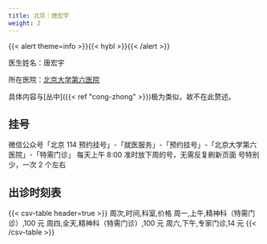 ```yaml
---
title: 北京｜唐宏宇
weight: 2
---
```


{{< alert theme=info >}}{{< hybl >}}{{< /alert >}}

医生姓名：唐宏宇

所在医院：[北京大学第六医院](https://amap.com/place/B000A2EF2C)

具体内容与[丛中]({{< ref "cong-zhong" >}})极为类似，故不在此赘述。

## 挂号

微信公众号「北京 114 预约挂号」-「就医服务」-「预约挂号」-「北京大学第六医院」-「特需门诊」
每天上午 8:00 准时放下周的号，无需反复刷新页面
号特别少，一次 2 个左右

## 出诊时刻表

{{< csv-table header=true >}}
周次,时间,科室,价格
周一,上午,精神科（特需门诊）,100 元
周四,全天,精神科（特需门诊）,100 元
周六,下午,专家门诊,14 元
{{< /csv-table >}}
